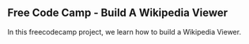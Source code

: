 ## Free Code Camp - Build A Wikipedia Viewer

In this freecodecamp project, we learn how to build a Wikipedia Viewer.
